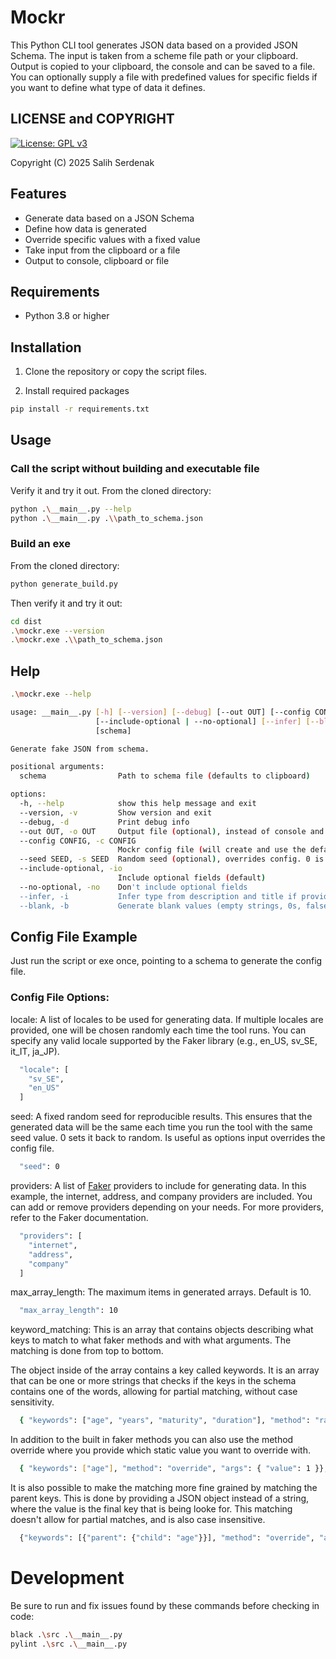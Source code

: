 <!-- Keywords: json schema, mockr, data generator, data faker, fake data, mock data, test data, synthetic data, offline, generator -->

# Mockr
This Python CLI tool generates JSON data based on a provided JSON Schema. The input is taken from a scheme file path or your clipboard. Output is copied to your clipboard, the console and can be saved to a file. You can optionally supply a file with predefined values for specific fields if you want to define what type of data it defines. 

## LICENSE and COPYRIGHT
[![License: GPL v3](https://img.shields.io/badge/License-GPLv3-blue.svg)](https://www.gnu.org/licenses/gpl-3.0)

Copyright (C) 2025 Salih Serdenak

## Features
- Generate data based on a JSON Schema
- Define how data is generated 
- Override specific values with a fixed value
- Take input from the clipboard or a file
- Output to console, clipboard or file

## Requirements
- Python 3.8 or higher

## Installation

1. Clone the repository or copy the script files.

2. Install required packages
```bash
pip install -r requirements.txt
```
## Usage 
### Call the script without building and executable file
Verify it and try it out. From the cloned directory:
```bash
python .\__main__.py --help
python .\__main__.py .\\path_to_schema.json
```

### Build an exe
From the cloned directory:
```bash
python generate_build.py
```

Then verify it and try it out:
```bash
cd dist
.\mockr.exe --version
.\mockr.exe .\\path_to_schema.json
```
## Help
```bash
.\mockr.exe --help
```

```bash
usage: __main__.py [-h] [--version] [--debug] [--out OUT] [--config CONFIG] [--seed SEED]
                   [--include-optional | --no-optional] [--infer] [--blank]
                   [schema]

Generate fake JSON from schema.

positional arguments:
  schema                Path to schema file (defaults to clipboard)

options:
  -h, --help            show this help message and exit
  --version, -v         Show version and exit
  --debug, -d           Print debug info
  --out OUT, -o OUT     Output file (optional), instead of console and clipboard.
  --config CONFIG, -c CONFIG
                        Mockr config file (will create and use the default if no input given).
  --seed SEED, -s SEED  Random seed (optional), overrides config. 0 is random
  --include-optional, -io
                        Include optional fields (default)
  --no-optional, -no    Don't include optional fields
  --infer, -i           Infer type from description and title if provided
  --blank, -b           Generate blank values (empty strings, 0s, false, first enum, etc.)
```

## Config File Example
Just run the script or exe once, pointing to a schema to generate the config file.

### Config File Options:
locale: A list of locales to be used for generating data. If multiple locales are provided, one will be chosen randomly each time the tool runs. You can specify any valid locale supported by the Faker library (e.g., en_US, sv_SE, it_IT, ja_JP).

```bash
  "locale": [
    "sv_SE", 
    "en_US"
  ]
```

seed: A fixed random seed for reproducible results. This ensures that the generated data will be the same each time you run the tool with the same seed value. 0 sets it back to random. Is useful as options input overrides the config file.

```bash
  "seed": 0
```

providers: A list of [Faker](https://pypi.org/project/Faker) providers to include for generating data. In this example, the internet, address, and company providers are included. You can add or remove providers depending on your needs. For more providers, refer to the Faker documentation.

```bash
  "providers": [
    "internet",
    "address",
    "company"
  ]
```

max_array_length: The maximum items in generated arrays. Default is 10.
```bash
  "max_array_length": 10
```

keyword_matching: This is an array that contains objects describing what keys to match to what faker methods and with what arguments. The matching is done from top to bottom. 

The object inside of the array contains a key called keywords. It is an array that can be one or more strings that checks if the keys in the schema contains one of the words, allowing for partial matching, without case sensitivity. 

```bash
  { "keywords": ["age", "years", "maturity", "duration"], "method": "random_int", "args": { "min": 0, "max": 100 }},
```

In addition to the built in faker methods you can also use the method override where you provide which static value you want to override with. 
```bash
  { "keywords": ["age"], "method": "override", "args": { "value": 1 }},
```

It is also possible to make the matching more fine grained by matching the parent keys. This is done by providing a JSON object instead of a string, where the value is the final key that is being looke for. This matching doesn't allow for partial matches, and is also case insensitive.
```bash
  {"keywords": [{"parent": {"child": "age"}}], "method": "override", "args": {"value": 1}},
```

# Development
Be sure to run and fix issues found by these commands before checking in code:
```bash
black .\src .\__main__.py
pylint .\src .\__main__.py  
```